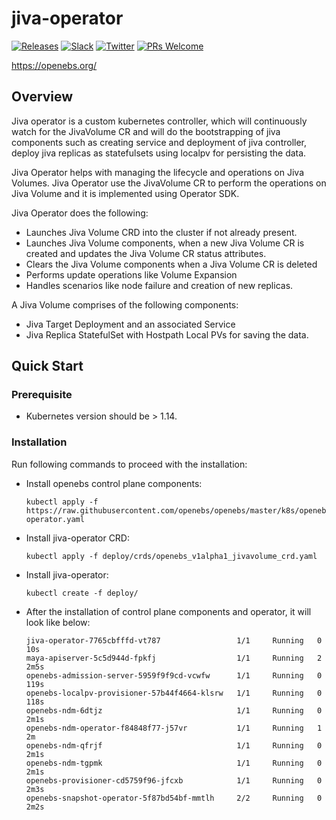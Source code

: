 # jiva-operator

[![Releases](https://img.shields.io/github/release/openebs/openebs/all.svg?style=flat-square)](https://github.com/openebs/openebs/releases)
[![Slack](https://img.shields.io/badge/chat!!!-slack-ff1493.svg?style=flat-square)]( https://openebs-community.slack.com)
[![Twitter](https://img.shields.io/twitter/follow/openebs.svg?style=social&label=Follow)](https://twitter.com/intent/follow?screen_name=openebs)
[![PRs Welcome](https://img.shields.io/badge/PRs-welcome-brightgreen.svg?style=flat-square)](https://github.com/openebs/openebs/blob/master/CONTRIBUTING.md)


https://openebs.org/

## Overview

Jiva operator is a custom kubernetes controller, which will continuously watch
for the JivaVolume CR and will do the bootstrapping of jiva components such as
creating service and deployment of jiva controller, deploy jiva replicas as
statefulsets using localpv for persisting the data.

Jiva Operator helps with managing the lifecycle and operations on Jiva Volumes.
Jiva Operator use the JivaVolume CR to perform the operations on Jiva Volume and it is implemented using Operator SDK.

Jiva Operator does the following:

- Launches Jiva Volume CRD into the cluster if not already present.
- Launches Jiva Volume components, when a new Jiva Volume CR is created and updates the Jiva Volume CR status attributes.
- Clears the Jiva Volume components when a Jiva Volume CR is deleted
- Performs update operations like Volume Expansion
- Handles scenarios like node failure and creation of new replicas.

A Jiva Volume comprises of the following components:

- Jiva Target Deployment and an associated Service
- Jiva Replica StatefulSet with Hostpath Local PVs for saving the data.

## Quick Start

### Prerequisite
- Kubernetes version should be > 1.14.

### Installation
Run following commands to proceed with the installation:
- Install openebs control plane components:
  ```
  kubectl apply -f https://raw.githubusercontent.com/openebs/openebs/master/k8s/openebs-operator.yaml
  ```
- Install jiva-operator CRD:
  ```
  kubectl apply -f deploy/crds/openebs_v1alpha1_jivavolume_crd.yaml
  ```
- Install jiva-operator:
  ```
  kubectl create -f deploy/
  ```
- After the installation of control plane components and operator, it will look
  like below:
  ```
  jiva-operator-7765cbfffd-vt787                 1/1     Running   0          10s
  maya-apiserver-5c5d944d-fpkfj                  1/1     Running   2          2m5s
  openebs-admission-server-5959f9f9cd-vcwfw      1/1     Running   0          119s
  openebs-localpv-provisioner-57b44f4664-klsrw   1/1     Running   0          118s
  openebs-ndm-6dtjz                              1/1     Running   0          2m1s
  openebs-ndm-operator-f84848f77-j57vr           1/1     Running   1          2m
  openebs-ndm-qfrjf                              1/1     Running   0          2m1s
  openebs-ndm-tgpmk                              1/1     Running   0          2m1s
  openebs-provisioner-cd5759f96-jfcxb            1/1     Running   0          2m3s
  openebs-snapshot-operator-5f87bd54bf-mmtlh     2/2     Running   0          2m2s
  ```
